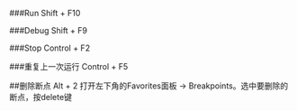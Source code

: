###Run 
Shift + F10

###Debug
Shift + F9

###Stop
Control + F2

###重复上一次运行
Control + F5

##删除断点
Alt + 2 打开左下角的Favorites面板 -> Breakpoints。选中要删除的断点，按delete键